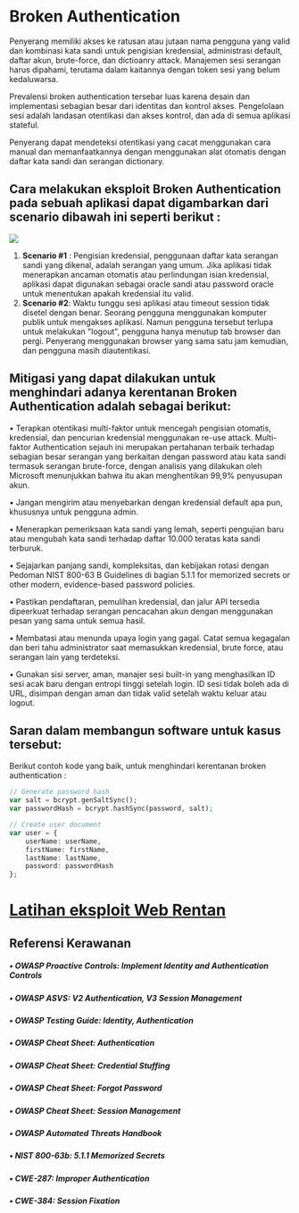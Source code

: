 # Broken Authentication

Penyerang memiliki akses ke ratusan atau jutaan nama pengguna yang valid dan kombinasi kata sandi untuk pengisian kredensial, administrasi default, daftar akun, brute-force, dan dictioanry attack. Manajemen sesi serangan harus dipahami, terutama dalam kaitannya dengan token sesi yang belum kedaluwarsa.

Prevalensi broken authentication tersebar luas karena desain dan implementasi sebagian besar dari identitas dan kontrol akses. Pengelolaan sesi adalah landasan otentikasi dan akses kontrol, dan ada di semua aplikasi stateful. 

Penyerang dapat mendeteksi otentikasi yang cacat menggunakan cara manual dan memanfaatkannya dengan menggunakan alat otomatis dengan daftar kata sandi dan serangan dictionary.


## Cara melakukan eksploit Broken Authentication pada sebuah aplikasi dapat digambarkan dari scenario dibawah ini seperti berikut : 
![](https://i.ibb.co/QnYP3C9/broken-auth.png)
1.  **Scenario #1** : 
        Pengisian kredensial, penggunaan daftar kata serangan sandi yang dikenal, adalah serangan yang umum. Jika aplikasi tidak menerapkan ancaman otomatis atau perlindungan isian kredensial, aplikasi dapat digunakan sebagai oracle sandi atau password oracle untuk menentukan apakah kredensial itu valid.
2.  **Scenario #2**: 
        Waktu tunggu sesi aplikasi atau timeout session tidak disetel dengan benar. Seorang pengguna menggunakan komputer publik untuk mengakses aplikasi. Namun pengguna tersebut terlupa untuk melakukan "logout", pengguna hanya menutup tab browser dan pergi. Penyerang menggunakan browser yang sama satu jam kemudian, dan pengguna masih diautentikasi.
    

## Mitigasi yang dapat dilakukan untuk menghindari adanya kerentanan Broken Authentication adalah sebagai berikut: 
• Terapkan otentikasi multi-faktor untuk mencegah pengisian otomatis, kredensial, dan pencurian
kredensial menggunakan re-use attack. Multi-faktor Authentication sejauh ini merupakan pertahanan terbaik terhadap sebagian besar serangan yang berkaitan dengan password atau kata sandi termasuk serangan brute-force, dengan analisis yang dilakukan oleh Microsoft menunjukkan bahwa itu akan menghentikan 99,9% penyusupan akun.

• Jangan mengirim atau menyebarkan dengan kredensial default apa pun, khususnya untuk pengguna admin.

• Menerapkan pemeriksaan kata sandi yang lemah, seperti pengujian baru atau mengubah kata sandi terhadap daftar 10.000 teratas kata sandi terburuk.

• Sejajarkan panjang sandi, kompleksitas, dan kebijakan rotasi dengan Pedoman NIST 800-63 B Guidelines di bagian 5.1.1 for memorized secrets or other modern, evidence-based password policies.

• Pastikan pendaftaran, pemulihan kredensial, dan jalur API tersedia dipeerkuat terhadap serangan pencacahan akun dengan menggunakan pesan yang sama untuk semua hasil.

• Membatasi atau menunda upaya login yang gagal. 
Catat semua kegagalan dan beri tahu administrator saat memasukkan kredensial, brute force, atau serangan lain yang terdeteksi.

• Gunakan sisi server, aman, manajer sesi built-in yang
menghasilkan ID sesi acak baru dengan entropi tinggi setelah login. ID sesi tidak boleh ada di URL, disimpan dengan aman dan tidak valid setelah waktu keluar atau logout.
    

## Saran dalam membangun software untuk kasus tersebut:
Berikut contoh kode yang baik, untuk menghindari kerentanan broken authentication : 
``` php
// Generate password hash
var salt = bcrypt.genSaltSync();
var passwordHash = bcrypt.hashSync(password, salt);

// Create user document
var user = {
    userName: userName,
    firstName: firstName,
    lastName: lastName,
    password: passwordHash
};
```


# [Latihan eksploit Web Rentan](https://juice-shop.herokuapp.com/)

## Referensi Kerawanan
##### • OWASP Proactive Controls: Implement Identity and Authentication Controls
##### • OWASP ASVS: V2 Authentication, V3 Session Management 
##### • OWASP Testing Guide: Identity, Authentication 
##### • OWASP Cheat Sheet: Authentication 
##### • OWASP Cheat Sheet: Credential Stuffing 
##### • OWASP Cheat Sheet: Forgot Password 
##### • OWASP Cheat Sheet: Session Management 
##### • OWASP Automated Threats Handbook 
##### • NIST 800-63b: 5.1.1 Memorized Secrets 
##### • CWE-287: Improper Authentication 
##### • CWE-384: Session Fixation 
